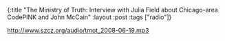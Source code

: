 {:title "The Ministry of Truth: Interview with Julia Field about Chicago-area CodePINK and John McCain"
:layout :post
:tags  ["radio"]}

<http://www.szcz.org/audio/tmot_2008-06-19.mp3>

